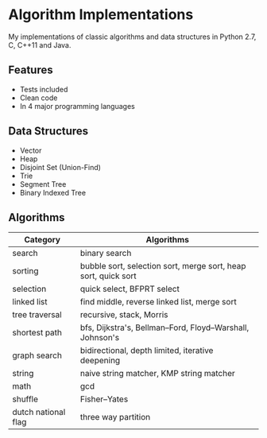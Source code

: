 # Algorithm Implementations
My implementations of classic algorithms and data structures in Python 2.7, C, C++11 and Java. 

## Features
* Tests included
* Clean code
* In 4 major programming languages

## Data Structures
* Vector
* Heap
* Disjoint Set (Union-Find)
* Trie
* Segment Tree
* Binary Indexed Tree

## Algorithms
| Category            | Algorithms                                        |
| ----------          | ------------                                      |
| search              | binary search                                     |
| sorting   | bubble sort, selection sort, merge sort, heap sort, quick sort |
| selection           | quick select, BFPRT select                        |
| linked list         | find middle, reverse linked list, merge sort      |
| tree traversal      | recursive, stack, Morris                          |
| shortest path       | bfs, Dijkstra's, Bellman–Ford, Floyd–Warshall, Johnson's |
| graph search        | bidirectional, depth limited, iterative deepening |
| string              | naive string matcher, KMP string matcher          |
| math                | gcd                                               |
| shuffle             | Fisher–Yates                                      |
| dutch national flag | three way partition                               |
